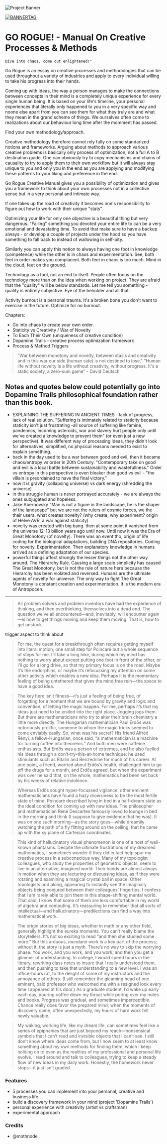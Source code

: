 ![Project Banner](/assets/template_visuals/gorogue-ebook.png)

[![BANNERTAG](/assets/readme_visuals/helve-banner.png)](http://helve.live)

<a name="intro"></a> 
# GO ROGUE! - Manual On Creative Processes & Methods
```
Dive into chaos, come out enlightened!"
```
Go Rogue is an essay on creative processes and methodologies that can be used throughout a variety of industries and apply to  every individual willing to take his progress into their hands. 

Coming up with ideas, the way a person manages to make the connections between concepts in their mind is a completely unique experience for every single human being. It is based on your life's timeline, your personal experiences that literally only happened to you in a very specific way and noone else apart from you can see them for what they truly are and what they mean in the grand scheme of things. We ourselves often come to realizations about our behaviour long time after the momment has passed. 

Find your own methodology/approach.

Creative methodology therefore cannot rely fully on some standarized notions and frameworks. Arguing about methods to approach various creative problems is basically only process of optimization, not a full A to B destination guide. One can obviously try to copy mechanisms and chains of causality to try to apply them to their own workflow but it will always stay unique to you and only you in the end as you are applying and modifying these patterns to your liking and preference in the end.

Go Rogue Creative Manual gives you a possibility of optimization and gives you a framework to think about your own processes not in a collective sense but in a very personal and intimate way.

If one takes up the road of creativity it becomes one's responsibility to figure out how to work with their unique "stats".

Optimizing your life for only one objective is a beautiful thing but very dangerous. "Failing" something you devoted your entire life to can be a very emotional and devastating time. To avoid that make sure to have a backup always - or develop a couple of projects under the hood so you have something to fall back to instead of wallowing in self-pity.

Similarly you can apply this notion to always having one foot in knowledge (competence) while the other is in chaos and experimentation. See, both feet in order makes you complacent. Both feet in chaos is too much. Mind in the cloud, feet on the ground.

Technology as a tool, not an end to itself. People often focus on the technology more than on the idea when working on project. They are afraid that the "quality" will be below standards. Let me tell you something - quality is entirely subjective. Eye of the beholder and all that. 

Activity burnout is a personal trauma. It's a broken bone you don't want to exercise in the future. Optimize for no burnout.

Chapters:
- Go into chaos to create your own order.
- Staticity vs Creativity / War of Novelty
- To Each Their Own (uniqueness of creative condition)
- Dopamine Trails - creative process optimization framework
- Process & Method Triggers

> "War between monotony and novelty, between stasis and creativity and in this war our side (human side) is not destined to lose." "Human life without novelty is a life without creativity, without progress. It's a static society, a zero-sum game" - David Deutsch

Notes and quotes below could potentially go into Dopamine Trails philosophical foundation rather than this book.
---
- EXPLAINING THE SUFFERING IN ANCIENT TIMES - lack of progress, lack of real solution. "Suffering is intimately related to staticity because staticity isn't just frustrating -all source of suffering like famine, pandemics, incoming asteroids, war and slavery hurt people only until we've created a knowledge to prevent them" (or even just a new perspective). It was different way of processing ideas, they didn't look for alternatives, simplified, no physical reasons needed to exist to explain something.
- back in the day used to be a war between good and evil, then it became chaos/entropy vs order in 20th Century. "Contemporary take on good and evil is a local battle between sustainability and wastefullness." Order vs entropy in this perspective is even bleaker than good vs evil - "the villain is preordained to have the final victory."
- now it is gravity (collapsing universe) vs dark energy (shredding the universe)
- in this struggle human is never portrayed accurately - we are always the ones subjugated and hopeless.
- Jake Abernovsky "Man is not a figure in the landscape, he is the shaper of the landscape" but we are not the rulers of cosmic forces, we the their users. what creates novelty? (why create, why experiment? origin of Helve AVR, a war against staticity)
- novelty was created with big bang. then at some point it vanished from the universe 12-13 billion years ago until now.
Until now it was the Era of Great Monotony (of novelty). There was an event tho, origin of life coding for the biological adaptations, building DNA repositories. Coding for novelty. Experimentation. Then explanatory knowledge in humans arrived as a defining adaptation of our species.
- powerful things affect strongly the lesser things not the other way around. The Hierarchy Rule. Causing a large scale simplicity has caused The Great Monotony. but is not the rule of nature here because the Hierarchy has been violated and reversed. Humans are the ultimate agents of novelty for universe. The only way to fight The Great Monotony is constant creation and experimentation. It is the modern era of Antropocen.
---

> All problem solvers and problem inventors have had the experience of thinking, and then overthinking, themselves into a dead end. The question we’ve all encountered—and, inevitably, will encounter again—is how to get things moving and keep them moving. That is, how to get unstuck.

trigger aspect to think about

> For me, the quest for a breakthrough often requires getting myself into literal motion; one small step for Poincaré but a whole sequence of steps for me. I’ll take a long hike, during which my mind has nothing to worry about except putting one foot in front of the other, or I’ll go for a long drive, so that my primary focus is on the road. Maybe it’s the endorphins, or maybe it’s refocussing my attention on some other activity which enables a new idea. Perhaps it is the momentary feeling of being untethered that gives the mind free rein—the space to have a good idea.

> The key here isn’t fitness—it’s just a feeling of being free, of forgetting for a moment that we are bound by gravity and logic and convention, of letting the magic happen. For me, perhaps it’s that my ideas just need to be jostled into the right place. Jogging jogs them. But there are mathematicians who try to alter their brain chemistry a little more directly. The Hungarian mathematician Paul Erdős was notoriously prolific, someone to whom the magic tricks seemed to come enviably easily. So, what was his secret? His friend Alfréd Rényi, a fellow-Hungarian, once said, “a mathematician is a machine for turning coffee into theorems.” And both men were caffeine enthusiasts. But Erdős was a person of extremes, and he also fuelled his ideas through a don’t-try-this-at-home technique: he used stimulants such as Ritalin and Benzedrine for much of his career. At one point, a friend, worried about Erdős’s health, challenged him to go off the drugs for a month, and Erdős agreed, but when the experiment was over he said that, on the whole, mathematics had been set back by his weeks of relative indolence.

> Whereas Erdős sought hyper-focussed vigilance, other eminent mathematicians have found a hazy drowsiness to be the most fertile state of mind. Poincaré described lying in bed in a half-dream state as the ideal condition for coming up with new ideas. The philosopher and mathematician René Descartes famously loved to lounge in bed in the morning and think (I suppose to give evidence that he was). It was on one such morning—as the story goes—while dreamily watching the path of a fly flitting around on the ceiling, that he came up with the xy plane of Cartesian coordinates.

> This kind of hallucinatory visual phenomenon is one of a host of well-known phantasms. Despite the ultimate frustrations of my dreamed mathematics, I sometimes wonder if they did in fact help spur my creative process in a subconscious way. Many of my topologist colleagues, who study the properties of geometric objects, seem to live in an alternative, imagined world. Their hands are almost always in motion when they are lecturing or discussing ideas, as if they were rotating and examining a magical crystal ball in space. Other topologists nod along, appearing to instantly see the imaginary objects being conjured between their colleagues’ fingertips. I confess that I am rarely able to join them in this shape-shifting mental world. That said, I know that some of them are less comfortable in my world of algebra and computing. It’s reassuring to remember that all sorts of intellectual—and hallucinatory—predilections can find a way into mathematical work.

> The origin stories of big ideas, whether in math or any other field, generally highlight the eureka moments. You can’t really blame the storytellers. It’s not so exciting to read “and then she studied some more.” But this arduous, mundane work is a key part of the process; without it, the story is just a myth. There’s no way to skip the worrying phase. You work, and you work, and you work, and then you get a glimmer of understanding. In college, I would spend hours in the library, rewriting class notes to insure that I really understood them, and then pushing to take that understanding to a new level. I was an office-hours rat, to the delight of some of my instructors and the annoyance of others. (I still remember the gleaming head of one eminent, bald professor who welcomed me with a resigned look every time I appeared at his door.) As a graduate student, I’d wake up early each day, pouring coffee down my throat while poring over my notes and books. Progress was gradual, and sometimes imperceptible. Chance really does favor the prepared mind; when the moments of discovery came, often unexpectedly, my hours of hard work felt newly valuable.

> My waking, working life, like my dream life, can sometimes feel like a series of epiphanies that are just beyond my reach—nonsensical symbols that I can’t read and invisible objects that I can’t see. I still don’t know where ideas come from, but I now seem to at least know something about my own methods for finding them, which I keep holding on to even as the realities of my professional and personal life evolve. I read around and talk to colleagues, trying to keep a steady flow of new ideas in my daily work. Honestly, the homework never stops—it just isn’t graded.

### Features
+ 5 processes you can implement into your personal, creative and business life.
+ build a discovery framework in your mind (project 'Dopamine Trails')
+ personal experience with creativity (artist vs craftsman)
+ experimental approach

<a name="credits"></a>
### Credits
+ @mothnode
